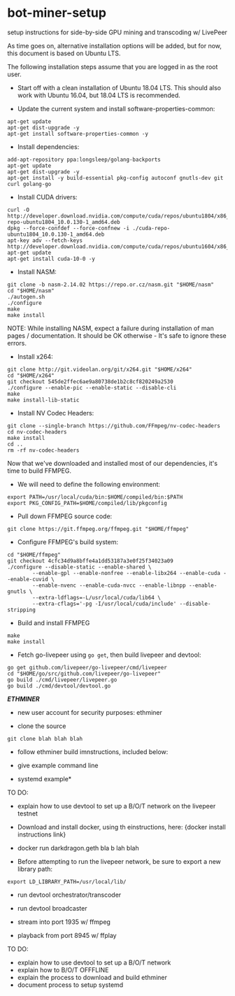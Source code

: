 # bot-miner-setup
setup instructions for side-by-side GPU mining and transcoding w/ LivePeer

As time goes on, alternative installation options will be added, but for now, this document is based on Ubuntu LTS.

The following installation steps assume that you are logged in as the root user.

* Start off with a clean installation of Ubuntu 18.04 LTS.  This should also work with Ubuntu 16.04, but 18.04 LTS is recommended.

* Update the current system and install software-properties-common:
```
apt-get update
apt-get dist-upgrade -y
apt-get install software-properties-common -y
```

* Install dependencies:
```
add-apt-repository ppa:longsleep/golang-backports
apt-get update
apt-get dist-upgrade -y
apt-get install -y build-essential pkg-config autoconf gnutls-dev git curl golang-go
```

* Install CUDA drivers:
```
curl -O http://developer.download.nvidia.com/compute/cuda/repos/ubuntu1804/x86_64/cuda-repo-ubuntu1804_10.0.130-1_amd64.deb
dpkg --force-confdef --force-confnew -i ./cuda-repo-ubuntu1804_10.0.130-1_amd64.deb
apt-key adv --fetch-keys http://developer.download.nvidia.com/compute/cuda/repos/ubuntu1604/x86_64/7fa2af80.pub
apt-get update
apt-get install cuda-10-0 -y 
```

* Install NASM:
```
git clone -b nasm-2.14.02 https://repo.or.cz/nasm.git "$HOME/nasm"
cd "$HOME/nasm"
./autogen.sh
./configure
make
make install
```
NOTE: While installing NASM, expect a failure during installation of man pages / documentation.  It should be OK otherwise - It's safe to ignore these errors.

* Install x264:
```
git clone http://git.videolan.org/git/x264.git "$HOME/x264"
cd "$HOME/x264"
git checkout 545de2ffec6ae9a80738de1b2c8cf820249a2530
./configure --enable-pic --enable-static --disable-cli
make
make install-lib-static
```

* Install NV Codec Headers:
```
git clone --single-branch https://github.com/FFmpeg/nv-codec-headers
cd nv-codec-headers
make install
cd ..
rm -rf nv-codec-headers
```

Now that we've downloaded and installed most of our dependencies, it's time to build FFMPEG.  

* We will need to define the following environment:
```
export PATH=/usr/local/cuda/bin:$HOME/compiled/bin:$PATH
export PKG_CONFIG_PATH=$HOME/compiled/lib/pkgconfig
```

* Pull down FFMPEG source code:
```
git clone https://git.ffmpeg.org/ffmpeg.git "$HOME/ffmpeg"
```

* Configure FFMPEG's build system:
```
cd "$HOME/ffmpeg"
git checkout 4cfc34d9a8bffe4a1dd53187a3e0f25f34023a09
./configure --disable-static --enable-shared \
        --enable-gpl --enable-nonfree --enable-libx264 --enable-cuda --enable-cuvid \
        --enable-nvenc --enable-cuda-nvcc --enable-libnpp --enable-gnutls \
        --extra-ldflags=-L/usr/local/cuda/lib64 \
        --extra-cflags='-pg -I/usr/local/cuda/include' --disable-stripping
```

* Build and install FFMPEG
```
make
make install
```

* Fetch go-livepeer using `go get`, then build livepeer and devtool:
```
go get github.com/livepeer/go-livepeer/cmd/livepeer
cd "$HOME/go/src/github.com/livepeer/go-livepeer"
go build ./cmd/livepeer/livepeer.go
go build ./cmd/devtool/devtool.go
```

***ETHMINER***

* new user account for security purposes: ethminer

* clone the source
```
git clone blah blah blah
```
* follow ethminer build imnstructions, included below:

* give example command line

* systemd example*


TO DO:
* explain how to use devtool to set up a B/O/T network on the livepeer testnet

* Download and install docker, using th einstructions, here:  {docker install instructions link}

* docker run darkdragon.geth bla b lah blah

* Before attempting to run the livepeer network, be sure to export a new library path:
```
export LD_LIBRARY_PATH=/usr/local/lib/
```
* run devtool orchestrator/transcoder

* run devtool broadcaster

* stream into port 1935 w/ ffmpeg

* playback from port 8945 w/ ffplay

TO DO:
* explain how to use devtool to set up a B/O/T network
* explain how to B/O/T OFFFLINE
* explain the process to download and build ethminer
* document process to setup systemd
